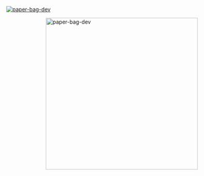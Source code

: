 <p style="center">
<p align="left"> <a href="https://github.com/ryo-ma/github-profile-trophy"><img src="https://github-profile-trophy.vercel.app/?username=paper-bag-dev&no-bg=true&column=3&margin-w=15&margin-h=15" alt="paper-bag-dev" /></a> 
<p><img align="right" width="400" src="https://github-readme-streak-stats.herokuapp.com/?user=paper-bag-dev&" alt="paper-bag-dev" /></p>
</p>
</div>
